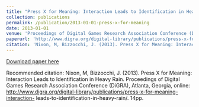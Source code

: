 ```yaml
---
title: "Press X for Meaning: Interaction Leads to Identification in Heavy Rain"
collection: publications
permalink: /publication/2013-01-01-press-x-for-meaning
date: 2013-01-01
venue: 'Proceedings of Digital Games Research Association Conference (DiGRA)'
paperurl: 'http://www.digra.org/digital-library/publications/press-x-for-meaning-interaction- leads-to-identification-in-heavy-rain/'
citation: 'Nixon, M, Bizzocchi, J. (2013). Press X for Meaning: Interaction Leads to Identification in Heavy Rain. Proceedings of Digital Games Research Association Conference (DiGRA), Atlanta, Georgia, 14pp.'
---
```


<a href='http://www.digra.org/digital-library/publications/press-x-for-meaning-interaction-leads-to-identification-in-heavy-rain/'>Download paper here</a>

Recommended citation: Nixon, M, Bizzocchi, J. (2013). Press X for Meaning: Interaction Leads to Identification in Heavy Rain. Proceedings of Digital Games Research Association Conference (DiGRA), Atlanta, Georgia, online: http://www.digra.org/digital-library/publications/press-x-for-meaning-interaction- leads-to-identification-in-heavy-rain/. 14pp.
